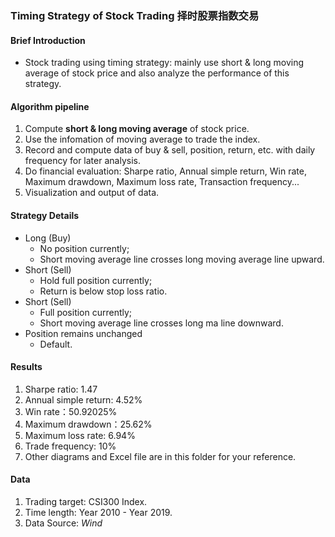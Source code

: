 ### Timing Strategy of Stock Trading 择时股票指数交易

#### Brief Introduction
* Stock trading using timing strategy: mainly use short & long moving average of stock price and also analyze the performance of this strategy.

#### Algorithm pipeline
1. Compute **short & long moving average** of stock price. 
2. Use the infomation of moving average to trade the index. 
3. Record and compute data of buy & sell, position, return, etc. with daily frequency for later analysis. 
4. Do financial evaluation: Sharpe ratio, Annual simple return, Win rate, Maximum drawdown, Maximum loss rate, Transaction frequency...
5. Visualization and output of data.

#### Strategy Details
* Long (Buy)
    * No position currently;
    * Short moving average line crosses long moving average line upward.
* Short (Sell)
    * Hold full position currently;
    * Return is below stop loss ratio.
* Short (Sell)
    * Full position currently;
    * Short moving average line crosses long ma line downward.
* Position remains unchanged
    * Default.

#### Results
1. Sharpe ratio:  1.47
2. Annual simple return: 4.52%
3. Win rate：50.92025%
4. Maximum drawdown：25.62%
5. Maximum loss rate: 6.94%
6. Trade frequency: 10%
7. Other diagrams and Excel file are in this folder for your reference.

#### Data
1. Trading target: CSI300 Index. 
2. Time length: Year 2010 - Year 2019.
3. Data Source: *Wind*

